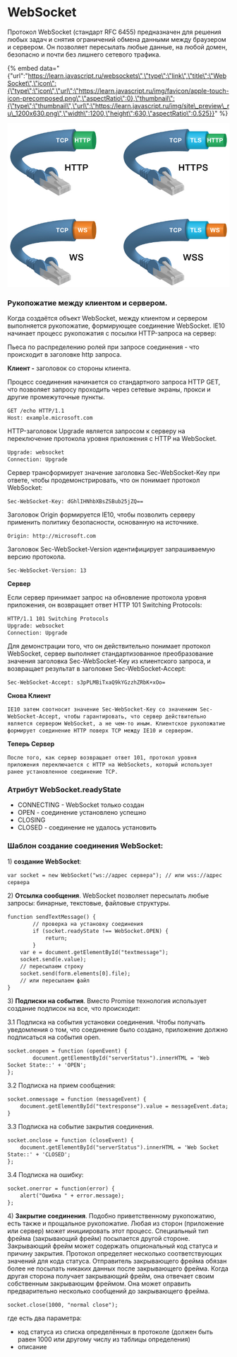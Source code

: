 # WebSocket

Протокол WebSocket \(стандарт RFC 6455\) предназначен для решения любых задач и снятия ограничений обмена данными между браузером и сервером. Он позволяет пересылать любые данные, на любой домен, безопасно и почти без лишнего сетевого трафика.

{% embed data="{\"url\":\"https://learn.javascript.ru/websockets\",\"type\":\"link\",\"title\":\"WebSocket\",\"icon\":{\"type\":\"icon\",\"url\":\"https://learn.javascript.ru/img/favicon/apple-touch-icon-precomposed.png\",\"aspectRatio\":0},\"thumbnail\":{\"type\":\"thumbnail\",\"url\":\"https://learn.javascript.ru/img/site\_preview\_ru\_1200x630.png\",\"width\":1200,\"height\":630,\"aspectRatio\":0.525}}" %}

![](../.gitbook/assets/f-portable-network-e.jpg)

### Рукопожатие между клиентом и сервером. 

Когда создаётся объект WebSocket, между клиентом и сервером выполняется рукопожатие, формирующее соединение WebSocket.
 IE10 начинает процесс рукопожатия с посылки HTTP-запроса на сервер:

Пьеса по распределению ролей при запросе соединения - что происходит в заголовке http запроса.

**Клиент -** заголовок со стороны клиента.

Процесс соединения начинается со стандартного запроса HTTP GET, что позволяет запросу проходить через сетевые экраны, прокси и другие промежуточные пункты. 

```text
GET /echo HTTP/1.1
Host: example.microsoft.com
```

HTTP-заголовок Upgrade является запросом к серверу на переключение протокола уровня приложения с HTTP на WebSocket.

```text
Upgrade: websocket
Connection: Upgrade
```

Сервер трансформирует значение заголовка Sec-WebSocket-Key при ответе, чтобы продемонстрировать, что он понимает протокол WebSocket:

```text
Sec-WebSocket-Key: dGhlIHNhbXBsZSBub25jZQ==
```

Заголовок Origin формируется IE10, чтобы позволить серверу применить политику безопасности, основанную на источнике.

```text
Origin: http://microsoft.com
```

Заголовок Sec-WebSocket-Version идентифицирует запрашиваемую версию протокола.

```text
Sec-WebSocket-Version: 13
```

**Сервер**

Если сервер принимает запрос на обновление протокола уровня приложения, он возвращает ответ HTTP 101 Switching Protocols:

```text
HTTP/1.1 101 Switching Protocols
Upgrade: websocket
Connection: Upgrade
```

Для демонстрации того, что он действительно понимает протокол WebSocket, сервер выполняет стандартизованное преобразование значения заголовка Sec-WebSocket-Key из клиентского запроса, и возвращает результат в заголовке Sec-WebSocket-Accept:

```text
Sec-WebSocket-Accept: s3pPLMBiTxaQ9kYGzzhZRbK+xOo=
```

**Снова Клиент**

	IE10 затем соотносит значение Sec-WebSocket-Key со значением Sec-WebSocket-Accept, чтобы гарантировать, что сервер действительно является сервером WebSocket, а не чем-то иным. Клиентское рукопожатие формирует соединение HTTP поверх TCP между IE10 и сервером. 

**Теперь Сервер**

	После того, как сервер возвращает ответ 101, протокол уровня приложения переключается с HTTP на WebSockets, который использует ранее установленное соединение TCP.

### Атрибут WebSocket.readyState

* CONNECTING - WebSocket только создан
* OPEN - соединение установлено успешно
* CLOSING
* CLOSED - соединение не удалось установить

### Шаблон создание соединения  WebSocket:

1\) **создание WebSocket**:

```text
var socket = new WebSocket("ws://адрес сервера"); // или wss://адрес сервера
```

2\) **Отсылка сообщения**. WebSocket позволяет пересылать любые запросы: бинарные, текстовые, файловые структуры.

```text
function sendTextMessage() {
		// проверка на установку соединения 
  		if (socket.readyState !== WebSocket.OPEN) {
    		return;
  		}
  	var e = document.getElementById("textmessage");
  	socket.send(e.value);
  	// пересылаем строку
  	socket.send(form.elements[0].file);
  	// или пересылаем файл
}
```

3\) **Подписки на события**. Вместо Promise технология использует создание подписок на все, что происходит:

3.1 Подписка на события установки соединения. Чтобы получать уведомления о том, что соединение было создано, приложение должно подписаться на события open.

```text
socket.onopen = function (openEvent) {
	  	document.getElementById("serverStatus").innerHTML = 'Web Socket State::' + 'OPEN';
};
```

3.2 Подписка на прием сообщения:

```text
socket.onmessage = function (messageEvent) {
	document.getElementById("textresponse").value = messageEvent.data;
}
```

3.3 Подписка на событие закрытия соединения.

```text
socket.onclose = function (closeEvent) {
    document.getElementById("serverStatus").innerHTML = 'Web Socket State::' + 'CLOSED';
};
```

3.4 Подписка на ошибку:

```text
socket.onerror = function(error) {
	alert("Ошибка " + error.message);
};
```

4\) **Закрытие соединения**. Подобно приветственному рукопожатию, есть также и прощальное рукопожатие. Любая из сторон \(приложение или сервер\) может инициировать этот процесс. Специальный тип фрейма \(закрывающий фрейм\) посылается другой стороне. Закрывающий фрейм может содержать опциональный код статуса и причину закрытия. Протокол определяет несколько соответствующих значений для кода статуса. Отправитель закрывающего фрейма обязан более не посылать никаких данных после закрывающего фрейма. Когда другая сторона получает закрывающий фрейм, она отвечает своим собственным закрывающим фреймом. Она может оправить предварительно несколько сообщений до закрывающего фрейма.

```text
socket.close(1000, "normal close");
```

где есть два параметра:

* код статуса из списка определённых в протоколе \(должен быть равен 1000 или другому числу из таблицы определения\)
* описание



